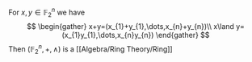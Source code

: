 For $x,y\in \mathbb{F}_{2}^{n}$ we have
$$
\begin{gather}
x+y=(x_{1}+y_{1},\dots,x_{n}+y_{n})\\
x\land y=(x_{1}y_{1},\dots,x_{n}y_{n})
\end{gather}
$$
Then $(\mathbb{F}_{2}^{n},+,\land)$ is a [[Algebra/Ring Theory/Ring]]